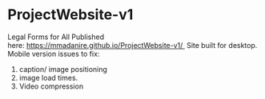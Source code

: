 # ProjectWebsite-v1
Legal Forms for All
Published here: https://mmadanire.github.io/ProjectWebsite-v1/ 
Site built for desktop. 
Mobile version issues to fix:
1. caption/ image positioning
2. image load times.
3. Video compression
